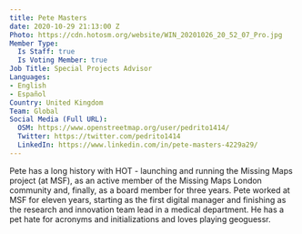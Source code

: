 ```yaml
---
title: Pete Masters
date: 2020-10-29 21:13:00 Z
Photo: https://cdn.hotosm.org/website/WIN_20201026_20_52_07_Pro.jpg
Member Type:
  Is Staff: true
  Is Voting Member: true
Job Title: Special Projects Advisor
Languages:
- English
- Español
Country: United Kingdom
Team: Global
Social Media (Full URL):
  OSM: https://www.openstreetmap.org/user/pedrito1414/
  Twitter: https://twitter.com/pedrito1414
  LinkedIn: https://www.linkedin.com/in/pete-masters-4229a29/
---
```


Pete has a long history with HOT - launching and running the Missing Maps project (at MSF), as an active member of the Missing Maps London community and, finally, as a board member for three years. Pete worked at MSF for eleven years, starting as the first digital manager and finishing as the research and innovation team lead in a medical department. He has a pet hate for acronyms and initializations and loves playing geoguessr.
